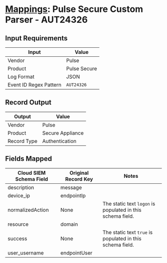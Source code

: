 # [Mappings](README.md): Pulse Secure Custom Parser - AUT24326

## Input Requirements

|Input|Value|
|-----|-----|
|Vendor|Pulse|
|Product|Pulse Secure|
|Log Format|JSON|
|Event ID Regex Pattern|`AUT24326`|

## Record Output

|Output|Value|
|------|-----|
|Vendor|Pulse|
|Product|Secure Appliance|
|Record Type|Authentication|

## Fields Mapped

|Cloud SIEM Schema Field|Original Record Key|Notes|
|-----------------------|-------------------|-----|
|description|message||
|device_ip|endpointIp||
|normalizedAction|None|The static text `logon` is populated in this schema field.|
|resource|domain||
|success|None|The static text `true` is populated in this schema field.|
|user_username|endpointUser||


